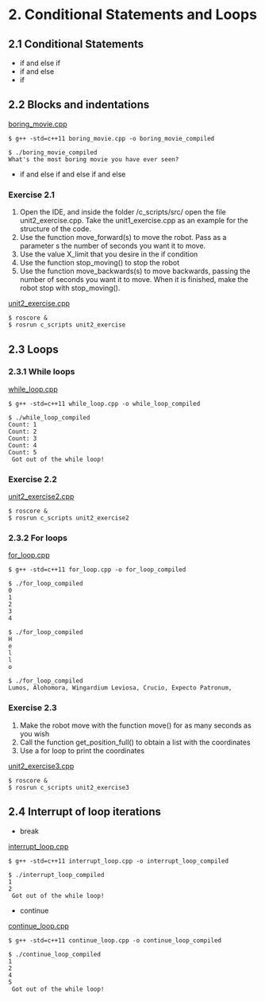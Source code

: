 # 2. Conditional Statements and Loops

## 2.1 Conditional Statements

- if and else if
- if and else
- if

## 2.2 Blocks and indentations
[boring_movie.cpp](../catkin_ws/src/cpp_course_repo/utilities/boring_movie.cpp)
```
$ g++ -std=c++11 boring_movie.cpp -o boring_movie_compiled
```
```
$ ./boring_movie_compiled
What's the most boring movie you have ever seen?
```
- if and else if and else if and else

### Exercise 2.1
1) Open the IDE, and inside the folder /c_scripts/src/ open the file unit2_exercise.cpp. Take the unit1_exercise.cpp as an example for the structure of the code.
2) Use the function move_forward(s) to move the robot. Pass as a parameter s the number of seconds you want it to move.
3) Use the value X_limit that you desire in the if condition
4) Use the function stop_moving() to stop the robot
5) Use the function move_backwards(s) to move backwards, passing the number of seconds you want it to move. When it is finished, make the robot stop with stop_moving().    

[unit2_exercise.cpp](../catkin_ws/src/cpp_course_repo/c_scripts/src/unit2_exercise.cpp)
```
$ roscore &
$ rosrun c_scripts unit2_exercise
```

## 2.3 Loops
### 2.3.1 While loops

[while_loop.cpp](../catkin_ws/src/cpp_course_repo/utilities/while_loop.cpp)
```
$ g++ -std=c++11 while_loop.cpp -o while_loop_compiled
```
```
$ ./while_loop_compiled
Count: 1
Count: 2
Count: 3
Count: 4
Count: 5
 Got out of the while loop!
```

### Exercise 2.2
[unit2_exercise2.cpp](../catkin_ws/src/cpp_course_repo/c_scripts/src/unit2_exercise2.cpp)
```
$ roscore &
$ rosrun c_scripts unit2_exercise2
```

### 2.3.2 For loops

[for_loop.cpp](../catkin_ws/src/cpp_course_repo/utilities/for_loop.cpp)
```
$ g++ -std=c++11 for_loop.cpp -o for_loop_compiled
```
```
$ ./for_loop_compiled
0
1
2
3
4
```
```
$ ./for_loop_compiled
H
e
l
l
o
```
```
$ ./for_loop_compiled
Lumos, Alohomora, Wingardium Leviosa, Crucio, Expecto Patronum,
```

### Exercise 2.3
1) Make the robot move with the function move() for as many seconds as you wish
2) Call the function get_position_full() to obtain a list with the coordinates
3) Use a for loop to print the coordinates

[unit2_exercise3.cpp](../catkin_ws/src/cpp_course_repo/c_scripts/src/unit2_exercise3.cpp)
```
$ roscore &
$ rosrun c_scripts unit2_exercise3
```

## 2.4 Interrupt of loop iterations
- break

[interrupt_loop.cpp](../catkin_ws/src/cpp_course_repo/utilities/interrupt_loop.cpp)
```
$ g++ -std=c++11 interrupt_loop.cpp -o interrupt_loop_compiled
```
```
$ ./interrupt_loop_compiled
1
2
 Got out of the while loop!
```
- continue

[continue_loop.cpp](../catkin_ws/src/cpp_course_repo/utilities/continue_loop.cpp)
```
$ g++ -std=c++11 continue_loop.cpp -o continue_loop_compiled
```
```
$ ./continue_loop_compiled
1
2
4
5
 Got out of the while loop!
```